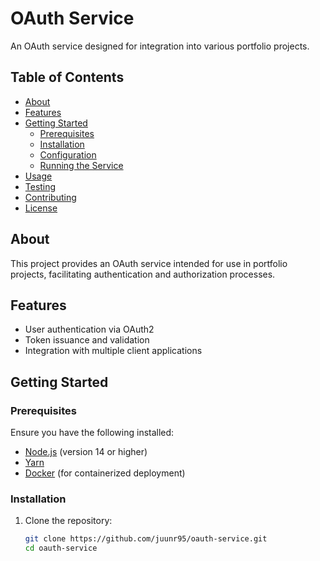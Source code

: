 # OAuth Service

An OAuth service designed for integration into various portfolio projects.

## Table of Contents

- [About](#about)
- [Features](#features)
- [Getting Started](#getting-started)
  - [Prerequisites](#prerequisites)
  - [Installation](#installation)
  - [Configuration](#configuration)
  - [Running the Service](#running-the-service)
- [Usage](#usage)
- [Testing](#testing)
- [Contributing](#contributing)
- [License](#license)

## About

This project provides an OAuth service intended for use in portfolio projects, facilitating authentication and authorization processes.

## Features

- User authentication via OAuth2
- Token issuance and validation
- Integration with multiple client applications

## Getting Started

### Prerequisites

Ensure you have the following installed:

- [Node.js](https://nodejs.org/) (version 14 or higher)
- [Yarn](https://yarnpkg.com/)
- [Docker](https://www.docker.com/) (for containerized deployment)

### Installation

1. Clone the repository:

   ```bash
   git clone https://github.com/juunr95/oauth-service.git
   cd oauth-service
